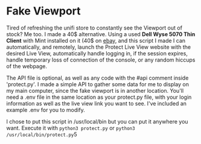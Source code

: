 # Fake Viewport

Tired of refreshing the unifi store to constantly see the Viewport out of stock? Me too. I made a 40$ alternative.
Using a used **Dell Wyse 5070 Thin Client** with Mint installed on it (40$ on [ebay](https://www.ebay.com/itm/115730201228]), and this script I made
I can automatically, and remotely, launch the Protect Live View website with the desired Live View, automatically handle logging in, if the session expires, handle temporary loss of connection of the console, or any random hiccups of the webpage.

The API file is optional, as well as any code with the #api comment inside 'protect.py'. I made a simple API to gather some data for me to display on my main computer, since the fake viewport is in another location.
You'll need a .env file in the same location as your protect.py file, with your login information as well as the live view link you want to see.
I've included an example .env for you to modify.

I chose to put this script in /usr/local/bin but you can put it anywhere you want.
Execute it with `python3 protect.py` or `python3 /usr/local/bin/protect.py`5 
